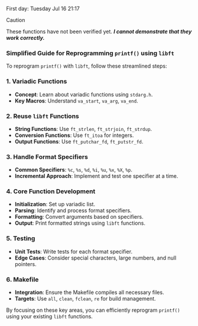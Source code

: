 First day: Tuesday Jul 16 21:17


> [!CAUTION]  
> These functions have not been verified yet. **_I cannot demonstrate that they work correctly._**

### Simplified Guide for Reprogramming `printf()` using `libft`

To reprogram `printf()` with `libft`, follow these streamlined steps:

### 1. **Variadic Functions**
   - **Concept**: Learn about variadic functions using `stdarg.h`.
   - **Key Macros**: Understand `va_start`, `va_arg`, `va_end`.

### 2. **Reuse `libft` Functions**
   - **String Functions**: Use `ft_strlen`, `ft_strjoin`, `ft_strdup`.
   - **Conversion Functions**: Use `ft_itoa` for integers.
   - **Output Functions**: Use `ft_putchar_fd`, `ft_putstr_fd`.

### 3. **Handle Format Specifiers**
   - **Common Specifiers**: `%c`, `%s`, `%d`, `%i`, `%u`, `%x`, `%X`, `%p`.
   - **Incremental Approach**: Implement and test one specifier at a time.

### 4. **Core Function Development**
   - **Initialization**: Set up variadic list.
   - **Parsing**: Identify and process format specifiers.
   - **Formatting**: Convert arguments based on specifiers.
   - **Output**: Print formatted strings using `libft` functions.

### 5. **Testing**
   - **Unit Tests**: Write tests for each format specifier.
   - **Edge Cases**: Consider special characters, large numbers, and null pointers.

### 6. **Makefile**
   - **Integration**: Ensure the Makefile compiles all necessary files.
   - **Targets**: Use `all`, `clean`, `fclean`, `re` for build management.

By focusing on these key areas, you can efficiently reprogram `printf()` using your existing `libft` functions.

